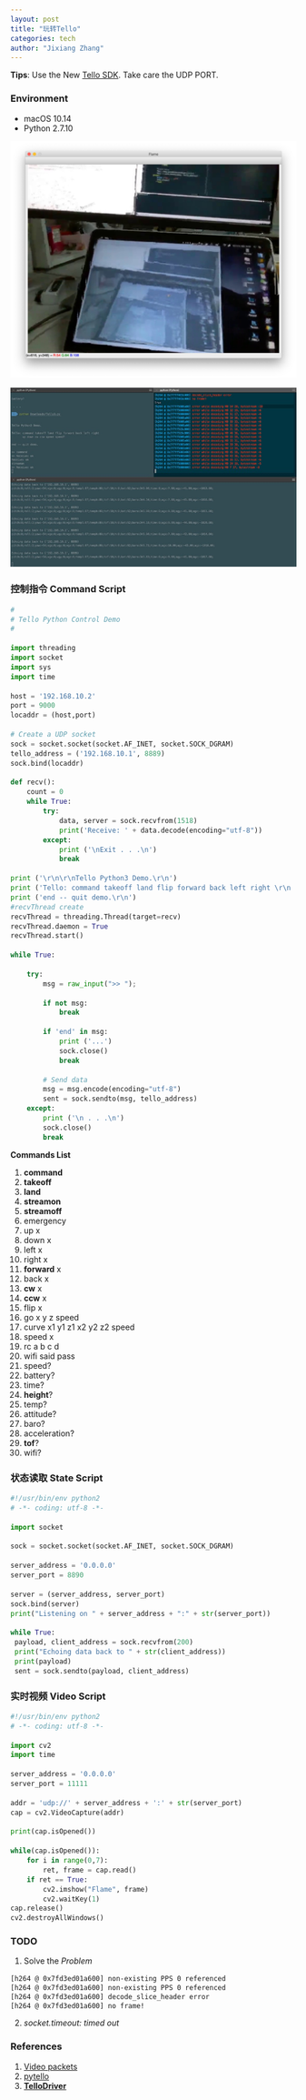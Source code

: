 ```yaml
---
layout: post
title: "玩转Tello"
categories: tech
author: "Jixiang Zhang"
---
```




**Tips**: Use the New [Tello SDK](https://dl-cdn.ryzerobotics.com/downloads/tello/20180910/Tello%20SDK%20Documentation%20EN_1.3.pdf). Take care the UDP PORT.

### Environment

- macOS 10.14
- Python 2.7.10

![](images/tellocap.jpg)

![](images/console.jpg)

### 控制指令 Command Script

```python
#
# Tello Python Control Demo 
#

import threading 
import socket
import sys
import time

host = '192.168.10.2'
port = 9000
locaddr = (host,port)

# Create a UDP socket
sock = socket.socket(socket.AF_INET, socket.SOCK_DGRAM)
tello_address = ('192.168.10.1', 8889)
sock.bind(locaddr)

def recv():
    count = 0
    while True: 
        try:
            data, server = sock.recvfrom(1518)
            print('Receive: ' + data.decode(encoding="utf-8"))
        except:
            print ('\nExit . . .\n')
            break

print ('\r\n\r\nTello Python3 Demo.\r\n')
print ('Tello: command takeoff land flip forward back left right \r\n       up down cw ccw speed speed?\r\n')
print ('end -- quit demo.\r\n')
#recvThread create
recvThread = threading.Thread(target=recv)
recvThread.daemon = True
recvThread.start()

while True: 

    try:
        msg = raw_input(">> ");

        if not msg:
            break  

        if 'end' in msg:
            print ('...')
            sock.close()  
            break

        # Send data
        msg = msg.encode(encoding="utf-8") 
        sent = sock.sendto(msg, tello_address)
    except:
        print ('\n . . .\n')
        sock.close()  
        break
```

**Commands List**

1. **command**
2. **takeoff**
3. **land**
4. **streamon**
5. **streamoff**
6. emergency
7. up x
8. down x
9. left x
10. right x
11. **forward** x
12. back x
13. **cw** x
14. **ccw** x
15. flip x
16. go x y z speed
17. curve x1 y1 z1 x2 y2 z2 speed
18. speed x
19. rc a b c d
20. wifi said pass
21. speed?
22. battery?
23. time?
24. **height**?
25. temp?
26. attitude?
27. baro?
28. acceleration?
29. **tof**?
30. wifi?

### 状态读取 State Script

```python
#!/usr/bin/env python2
# -*- coding: utf-8 -*-

import socket

sock = socket.socket(socket.AF_INET, socket.SOCK_DGRAM)

server_address = '0.0.0.0'
server_port = 8890

server = (server_address, server_port)
sock.bind(server)
print("Listening on " + server_address + ":" + str(server_port))

while True:
 payload, client_address = sock.recvfrom(200)
 print("Echoing data back to " + str(client_address))
 print(payload)
 sent = sock.sendto(payload, client_address)
```

### 实时视频 Video Script

```python
#!/usr/bin/env python2
# -*- coding: utf-8 -*-

import cv2
import time

server_address = '0.0.0.0'
server_port = 11111

addr = 'udp://' + server_address + ':' + str(server_port)
cap = cv2.VideoCapture(addr)

print(cap.isOpened())

while(cap.isOpened()):
    for i in range(0,7):
        ret, frame = cap.read()
    if ret == True:
        cv2.imshow("Flame", frame)
        cv2.waitKey(1)
cap.release()
cv2.destroyAllWindows()
```

### TODO

1. Solve the *Problem*

```
[h264 @ 0x7fd3ed01a600] non-existing PPS 0 referenced
[h264 @ 0x7fd3ed01a600] non-existing PPS 0 referenced
[h264 @ 0x7fd3ed01a600] decode_slice_header error
[h264 @ 0x7fd3ed01a600] no frame!
```

2. *socket.timeout: timed out*

### References

1. [Video packets](https://gobot.io/blog/2018/04/20/hello-tello-hacking-drones-with-go/)
2. [pytello](https://bitbucket.org/PingguSoft/pytello)
3. [**TelloDriver**](https://github.com/matheecs/TelloDriver)
